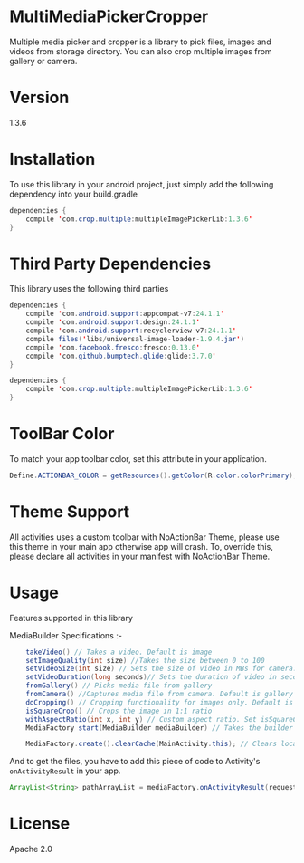 # MultiMediaPickerCropper
Multiple media picker and cropper is a library to pick files, images and videos from storage directory.
You can also crop multiple images from gallery or camera.


# Version
1.3.6

# Installation

To use this library in your android project, just simply add the following dependency into your build.gradle

```java
dependencies {
    compile 'com.crop.multiple:multipleImagePickerLib:1.3.6'
}
```

# Third Party Dependencies

This library uses the following third parties

```java
dependencies {
    compile 'com.android.support:appcompat-v7:24.1.1'
    compile 'com.android.support:design:24.1.1'
    compile 'com.android.support:recyclerview-v7:24.1.1'
    compile files('libs/universal-image-loader-1.9.4.jar')
    compile 'com.facebook.fresco:fresco:0.13.0'
    compile 'com.github.bumptech.glide:glide:3.7.0'
}
```

```java
dependencies {
    compile 'com.crop.multiple:multipleImagePickerLib:1.3.6'
}
```
# ToolBar Color

To match your app toolbar color, set this attribute in your application.

```java
Define.ACTIONBAR_COLOR = getResources().getColor(R.color.colorPrimary);
```

# Theme Support
All activities uses a custom toolbar with NoActionBar Theme, please use this theme in your main app otherwise app will crash.
To, override this, please declare all activities in your manifest with NoActionBar Theme.

# Usage
Features supported in this library

MediaBuilder Specifications :-
```java
    takeVideo() // Takes a video. Default is image
    setImageQuality(int size) //Takes the size between 0 to 100
    setVideoSize(int size) // Sets the size of video in MBs for camera. Default is -1
    setVideoDuration(long seconds)// Sets the duration of video in seconds for camera. Default is -1
    fromGallery() // Picks media file from gallery
    fromCamera() //Captures media file from camera. Default is gallery
    doCropping() // Cropping functionality for images only. Default is false
    isSquareCrop() // Crops the image in 1:1 ratio
    withAspectRatio(int x, int y) // Custom aspect ratio. Set isSquareCrop() to false then only this method will work
    MediaFactory start(MediaBuilder mediaBuilder) // Takes the builder object and starts the media capturing process

    MediaFactory.create().clearCache(MainActivity.this); // Clears local cache of compressed images from sd card
```

And to get the files, you have to add this piece of code to Activity's `onActivityResult` in your app.
```java
ArrayList<String> pathArrayList = mediaFactory.onActivityResult(requestCode, resultCode, data);
```

# License

Apache 2.0
